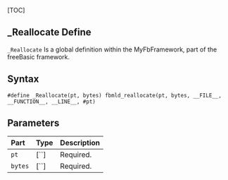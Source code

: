 [TOC]
## _Reallocate Define

`_Reallocate` Is a global definition within the MyFbFramework, part of the freeBasic framework.
## Syntax

```freeBasic
#define _Reallocate(pt, bytes) fbmld_reallocate(pt, bytes, __FILE__, __FUNCTION__, __LINE__, #pt)
```

## Parameters

|Part|Type|Description|
| :------------ | :------------ | :------------ |
|`pt`|[``]|Required.|
|`bytes`|[``]|Required.|
